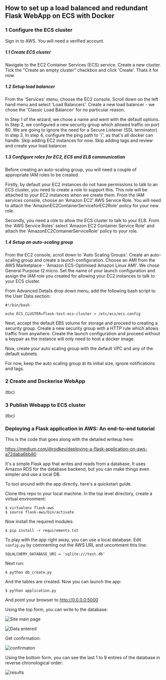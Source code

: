 ## How to set up a load balanced and redundant Flask WebApp on ECS with Docker 

### 1 Configure the ECS cluster

Sign in to AWS. You will need a verified account.

##### 1.1 Create ECS cluster

Navigate to the EC2 Container Services (ECS) service. Create a new cluster. Tick the "Create an empty cluster" checkbox and click 'Create'. Thats it for now.

##### 1.2 Setup load balancer

From the 'Services' menu, choose the EC2 console. Scroll down on the left hand menu and select 'Load Balancers'. Create a new load balancer - we chose the 'Classic Load Balancer' for no particular reason. 

In Step 1 of the wizard, we chose a name and went with the default options. In Step 2, we configured a new security group which allowed traffic on port 80. We are going to ignore the need for a Secure Listener (SSL terminator) in step 3. In step 4, configure the ping path to '/', as that's all docker can handle. Skip adding EC2 instances for now. Skip adding tags and review and create your load balancer. 

##### 1.3 Configure roles for EC2, ECS and ELB communication

Before creating an auto-scaling group, you will need a couple of appropriate IAM roles to be created.

Firstly, by default your EC2 instances do not have permissions to talk to an ECS cluster, you need to create a role to support this. This role will be attached to your EC2 instances when we create them. From the IAM services console, choose an 'Amazon EC2' AWS Service Role. You will need to attach the 'AmazonEC2ContainerServiceforEC2Role' policy for your new role.

Secondly, you need a role to allow the ECS cluster to talk to your ELB. From the 'AWS Service Roles' select 'Amazon EC2 Container Service Role' and attach the 'AmazonEC2ContainerServiceRole' policy to your role.

##### 1.4 Setup an auto-scaling group

From the EC2 console, scroll down to 'Auto Scaling Groups'. Create an auto-scaling group and create a launch configuration. Choose an AMI from the AWS Marketplace - 'Amazon ECS-Optimised Amazon Linux AMI'. We chose General Purpose t2.micro. Set the name of your launch configuration and assign the IAM role you created for allowing your EC2 instances to talk to your ECS cluster.

From Advanced Details drop down menu, add the following bash script to the User Data section:

```
#!/bin/bash

echo ECS_CLUSTER=flask-test-ecs-cluster > /etc/ecs/ecs.config
```

Next, accept the default EBS volume for storage and proceed to creating a security group. Create a new security group with a HTTP rule which allows traffic from anywhere. Create the launch configuration and proceed without a keypair as the instance will only need to host a docker image.

Now, create your auto scaling group with the default VPC and any of the default subnets.

For now, keep the auto scaling group at its initial size, ignore notifications and tags.


### 2 Create and Dockerise WebApp 

(tbc)

### 3 Publish Webapp to ECS cluster

(tbc)






### Deploying a Flask application in AWS: An end-to-end tutorial

This is the code that goes along with the detailed writeup here:

https://medium.com/@rodkey/deploying-a-flask-application-on-aws-a72daba6bb80

It's a simple Flask app that writes and reads from a database. It uses Amazon RDS for the database backend, but you can make things even simpler and use a local DB.

To tool around with the app directly, here's a quickstart guide. 

Clone this repo to your local machine. In the top level directory, create a virtual environment:
```
$ virtualenv flask-aws
$ source flask-aws/bin/activate
```
Now install the required modules:
```
$ pip install -r requirements.txt
```
To play with the app right away, you can use a local database. Edit ```config.py``` by commenting out the AWS URL and uncomment this line:
```
SQLALCHEMY_DATABASE_URI = 'sqlite:///test.db'
```
Next run:
```
$ python db_create.py
```
And the tables are created.  Now you can launch the app:
```
$ python application.py
```
And point your browser to http://0.0.0.0:5000

Using the top form, you can write to the database:

![Site main page](http://i.imgur.com/2d66GIB.png)

![Data entered](http://i.imgur.com/AQWdD2Q.png)

Get confirmation:

![confirmaton](http://i.imgur.com/JtemL7a.png)

Using the bottom form, you can see the last 1 to 9 entires of the database in reverse chronological order:

![results](http://i.imgur.com/LFJeKDz.png)


